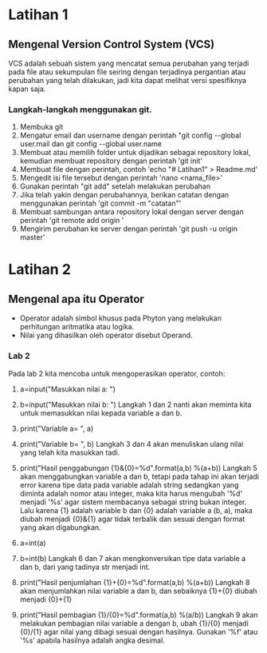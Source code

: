 # Latihan 1

## Mengenal Version Control System (VCS)
VCS adalah sebuah sistem yang mencatat semua perubahan yang terjadi pada file atau sekumpulan file seiring dengan terjadinya pergantian atau perubahan yang telah dilakukan, jadi kita dapat melihat versi spesifiknya kapan saja.

### Langkah-langkah menggunakan git.
1. Membuka git
2. Mengatur email dan username dengan perintah "git config --global user.mail <email> dan git config --global user.name <nama>
3. Membuat atau memilih folder untuk dijadikan sebagai repository lokal, kemudian membuat repository dengan perintah 'git init'
4. Membuat file dengan perintah, contoh 'echo "# Latihan1" > Readme.md'
5. Mengedit isi file tersebut dengan perintah 'nano <nama_file>'
6. Gunakan perintah "git add" setelah melakukan perubahan
7. Jika telah yakin dengan perubahannya, berikan catatan dengan menggunakan perintah 'git commit -m "catatan"'
8. Membuat sambungan antara repository lokal dengan server dengan perintah 'git remote add origin <link server>'
9. Mengirim perubahan ke server dengan perintah 'git push -u origin master'




# Latihan 2

## Mengenal apa itu Operator
- Operator adalah simbol khusus pada Phyton yang melakukan perhitungan aritmatika atau logika.
- Nilai yang dihasilkan oleh operator disebut Operand.

### Lab 2
Pada lab 2 kita mencoba untuk mengoperasikan operator, contoh:
1. a=input("Masukkan nilai a: ")
2. b=input("Masukkan nilai b: ")
Langkah 1 dan 2 nanti akan meminta kita untuk memasukkan nilai kepada variable a dan b.
3. print("Variable a= ", a)
4. print("Variable b= ", b)
Langkah 3 dan 4 akan menuliskan ulang nilai yang telah kita masukkan tadi.
5. print("Hasil penggabungan {1}&{0}=%d".format(a,b) %(a+b))
Langkah 5 akan menggabungkan variable a dan b, tetapi pada tahap ini akan terjadi error karena tipe data pada variable adalah string sedangkan yang diminta adalah nomor atau integer, maka kita harus mengubah '%d' menjadi '%s' agar sistem membacanya sebagai string bukan integer.
Lalu karena {1} adalah variable b dan {0} adalah variable a (b, a), maka diubah menjadi {0}&{1} agar tidak terbalik dan sesuai dengan format yang akan digabungkan.

6. a=int(a)
7. b=int(b)
Langkah 6 dan 7 akan mengkonversikan tipe data variable a dan b, dari yang tadinya str menjadi int.
8. print("Hasil penjumlahan {1}+{0}=%d".format(a,b) %(a+b))
Langkah 8 akan menjumlahkan nilai variable a dan b, dan sebaiknya {1}+{0} diubah menjadi {0}+{1}
9. print("Hasil pembagian {1}/{0}=%d".format(a,b) %(a/b))
Langkah 9 akan melakukan pembagian nilai variable a dengan b, ubah {1}/{0} menjadi {0}/{1} agar nilai yang dibagi sesuai dengan hasilnya.
Gunakan '%f' atau '%s' apabila hasilnya adalah angka desimal.